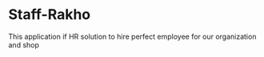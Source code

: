 # Staff-Rakho
This application if HR solution to hire perfect employee for our organization and shop
